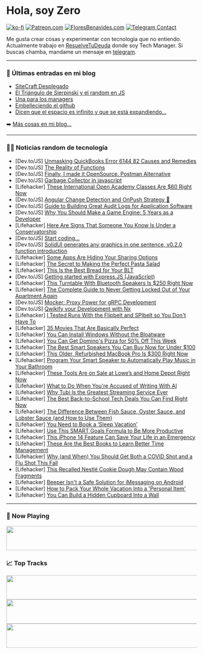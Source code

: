 # Hola, soy Zero

[![ko-fi](https://ko-fi.com/img/githubbutton_sm.svg)](https://ko-fi.com/J3J4N0LUK)
[![Patreon.com](https://img.shields.io/endpoint.svg?url=https%3A%2F%2Fshieldsio-patreon.vercel.app%2Fapi%3Fusername%3Dzerodragon%26type%3Dpatrons&style=for-the-badge)](https://patreon.com/zerodragon)
[![FloresBenavides.com](https://img.shields.io/website?down_message=oops&label=MiBlog&style=for-the-badge&up_message=online&url=https%3A%2F%2Ffloresbenavides.com)](https://floresbenavides.com)
[![Telegram Contact](https://img.shields.io/badge/escr%C3%ADbeme-ZeroDragon-%2326A5E4?style=for-the-badge&logo=telegram)](https://t.me/zerodragon)

Me gusta crear cosas y experimentar con tecnología que no entiendo.
Actualmente trabajo en [ResuelveTuDeuda](http://github.com/resuelve) donde soy Tech Manager.
Si buscas chamba, mandame un mensaje en [telegram](https://t.me/zerodragon).

---

### 📕 Últimas entradas en mi blog
<!-- BLOG-POST-LIST:START -->
- [SiteCraft Desplegado](https://floresbenavides.com/sitecraft-desplegado/)
- [El Triángulo de Sierpinski y el random en JS](https://floresbenavides.com/el-triangulo-de-sierpinski-y-el-random-en-js/)
- [Una para los managers](https://floresbenavides.com/una-para-los-managers/)
- [Embelleciendo el github](https://floresbenavides.com/embelleciendo-el-github/)
- [Dicen que el espacio es infinito y que se está expandiendo…](https://floresbenavides.com/dicen-que-el-espacio-es-infinito-y-que-se-esta-expandiendo/)
<!-- BLOG-POST-LIST:END -->

➡️ [Más cosas en mi blog...](https://floresbenavides.com)

---

### 👨‍💻 Noticias random de tecnología
<!-- TECH-POSTS:START -->
- [Dev.to/JS] [Unmasking QuickBooks Error 6144 82 Causes and Remedies](https://dev.to/qbdataservice/unmasking-quickbooks-error-6144-82-causes-and-remedies-5g6g)
- [Dev.to/JS] [The Reality of Functions](https://dev.to/cmleary/the-reality-of-functions-2l7k)
- [Dev.to/JS] [Finally, I made it OpenSource. Postman Alternative](https://dev.to/nishchit14/finally-i-made-it-opensource-postman-alternative-1a1c)
- [Dev.to/JS] [Garbage Collector in javascript](https://dev.to/biomathcode/garbage-collector-in-javascript-40o2)
- [Lifehacker] [These International Open Academy Classes Are $60 Right Now](https://lifehacker.com/these-international-open-academy-classes-are-60-right-1850729932)
- [Dev.to/JS] [Angular Change Detection and OnPush Strategy 🚀](https://dev.to/mana95/angular-change-detection-and-onpush-strategy-4l63)
- [Dev.to/JS] [Guide to Building Great Audit Logs for Application Software](https://dev.to/dangtony98/guide-to-building-audit-logs-for-application-software-49fh)
- [Dev.to/JS] [Why You Should Make a Game Engine: 5 Years as a Developer](https://dev.to/lkatkus/why-you-should-make-a-game-engine-5-years-as-a-developer-3ij1)
- [Lifehacker] [Here Are Signs That Someone You Know Is Under a Conservatorship](https://lifehacker.com/here-are-signs-that-someone-you-know-is-under-a-conserv-1850739532)
- [Dev.to/JS] [Start coding...](https://dev.to/ericacao/start-coding-1p7e)
- [Dev.to/JS] [SolidUI generates any graphics in one sentence, v0.2.0 function introduction](https://dev.to/dlimeng/solidui-generates-any-graphics-in-one-sentence-v020-function-introduction-1c87)
- [Lifehacker] [Some Apps Are Hiding Your Sharing Options](https://lifehacker.com/some-apps-are-hiding-your-sharing-options-1850739204)
- [Lifehacker] [The Secret to Making the Perfect Pasta Salad](https://lifehacker.com/imperfect-pasta-is-the-secret-to-perfect-pasta-salad-1834981171)
- [Lifehacker] [This Is the Best Bread for Your BLT](https://lifehacker.com/this-is-the-best-bread-for-your-blt-1850739394)
- [Dev.to/JS] [Getting started with Express.JS &lpar;JavaScript&rpar;](https://dev.to/dumebii/getting-started-with-express-javascript-5142)
- [Lifehacker] [This Turntable With Bluetooth Speakers Is $250 Right Now](https://lifehacker.com/this-turntable-with-bluetooth-speakers-is-250-right-no-1850730056)
- [Lifehacker] [The Complete Guide to Never Getting Locked Out of Your Apartment Again](https://lifehacker.com/how-to-never-get-locked-out-of-your-apartment-again-1849146996)
- [Dev.to/JS] [Mocker: Proxy Power for gRPC Development](https://dev.to/skyrampmia/mocker-proxy-power-for-grpc-development-gi7)
- [Dev.to/JS] [Qwikify your Development with Nx](https://dev.to/nx/qwikify-your-development-with-nx-30cj)
- [Lifehacker] [I Tested Runs With the Flipbelt and SPIbelt so You Don&#39;t Have To](https://lifehacker.com/i-tested-runs-with-the-flipbelt-and-spibelt-so-you-dont-1850737029)
- [Lifehacker] [35 Movies That Are Basically Perfect](https://lifehacker.com/30-movies-that-are-basically-perfect-1848244337)
- [Lifehacker] [You Can Install Windows Without the Bloatware](https://lifehacker.com/you-can-install-windows-without-the-bloatware-1850738765)
- [Lifehacker] [You Can Get Domino&#39;s Pizza for 50% Off This Week](https://lifehacker.com/you-can-get-dominos-pizza-for-50-off-this-week-1850738837)
- [Lifehacker] [The Best Smart Speakers You Can Buy Now for Under $100](https://lifehacker.com/5-smart-speakers-you-can-buy-now-for-under-100-1849912921)
- [Lifehacker] [This Older, Refurbished MacBook Pro Is $300 Right Now](https://lifehacker.com/this-older-refurbished-macbook-pro-is-300-right-now-1850730080)
- [Lifehacker] [Program Your Smart Speaker to Automatically Play Music in Your Bathroom](https://lifehacker.com/program-your-smart-speaker-to-automatically-play-music-1850738085)
- [Lifehacker] [These Tools Are on Sale at Lowe’s and Home Depot Right Now](https://lifehacker.com/these-tools-are-on-sale-at-lowe-s-and-home-depot-right-1850738105)
- [Lifehacker] [What to Do When You&#39;re Accused of Writing With AI](https://lifehacker.com/what-to-do-when-youre-accused-of-writing-with-ai-1850738025)
- [Lifehacker] [Why Tubi Is the Greatest Streaming Service Ever](https://lifehacker.com/what-is-tubi-and-how-to-watch-it-free-1850736811)
- [Lifehacker] [The Best Back-to-School Tech Deals You Can Find Right Now](https://lifehacker.com/the-best-back-to-school-tech-deals-you-can-find-right-n-1850736643)
- [Lifehacker] [The Difference Between Fish Sauce, Oyster Sauce, and Lobster Sauce &lpar;and How to Use Them&rpar;](https://lifehacker.com/the-difference-between-fish-sauce-oyster-sauce-and-lo-1850736536)
- [Lifehacker] [You Need to Book a ‘Sleep Vacation’](https://lifehacker.com/you-need-to-book-a-sleep-vacation-1850735551)
- [Lifehacker] [Use This SMART Goals Formula to Be More Productive](https://lifehacker.com/use-this-smart-goals-formula-to-be-more-productive-1850736205)
- [Lifehacker] [This iPhone 14 Feature Can Save Your Life in an Emergency](https://lifehacker.com/this-new-iphone-14-feature-might-save-your-life-in-an-e-1849514060)
- [Lifehacker] [These Are the Best Books to Learn Better Time Management](https://lifehacker.com/these-are-the-best-books-to-learn-better-time-managemen-1850735972)
- [Lifehacker] [Why &lpar;and When&rpar; You Should Get Both a COVID Shot and a Flu Shot This Fall](https://lifehacker.com/why-and-when-you-should-get-both-a-covid-shot-and-a-f-1850736032)
- [Lifehacker] [This Recalled Nestlé Cookie Dough May Contain Wood Fragments](https://lifehacker.com/this-recalled-nestle-cookie-dough-may-contain-wood-frag-1850735654)
- [Lifehacker] [Beeper Isn&#39;t a Safe Solution for iMessaging on Android](https://lifehacker.com/beeper-isnt-a-safe-solution-for-imessaging-on-android-1850734981)
- [Lifehacker] [How to Pack Your Whole Vacation Into a &#39;Personal Item&#39;](https://lifehacker.com/how-to-pack-your-whole-vacation-into-a-personal-item-1797207564)
- [Lifehacker] [You Can Build a Hidden Cupboard Into a Wall](https://lifehacker.com/you-can-build-a-hidden-cupboard-into-a-wall-1850734067)<!-- TECH-POSTS:END -->

---

### 🎵 Now Playing
<a href="https://spotify-now-playing-dun.vercel.app/now-playing?open"><img src="https://spotify-now-playing-dun.vercel.app/now-playing" width="540" height="64"></a>

### 📈 Top Tracks
<a href="https://spotify-now-playing-dun.vercel.app/top-tracks?i=1&open"><img src="https://spotify-now-playing-dun.vercel.app/top-tracks?i=1" width="540" height="64"></a>
<a href="https://spotify-now-playing-dun.vercel.app/top-tracks?i=2&open"><img src="https://spotify-now-playing-dun.vercel.app/top-tracks?i=2" width="540" height="64"></a>
<a href="https://spotify-now-playing-dun.vercel.app/top-tracks?i=3&open"><img src="https://spotify-now-playing-dun.vercel.app/top-tracks?i=3" width="540" height="64"></a>

